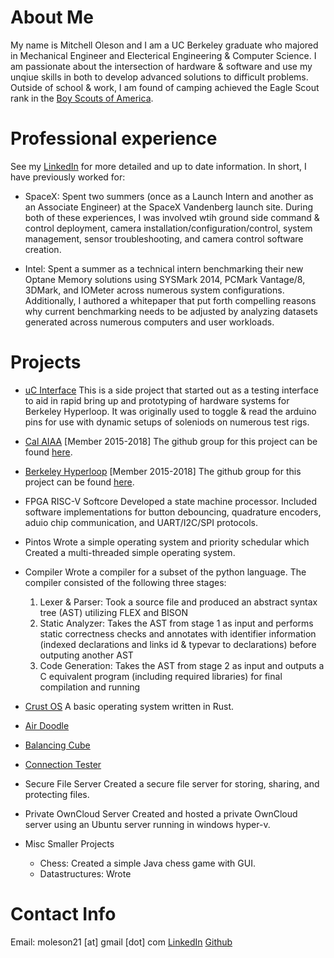 # About Me
My name is Mitchell Oleson and I am a UC Berkeley graduate who majored in Mechanical Engineer and Electerical Engineering & Computer Science. I am passionate about the intersection of hardware & software and use my unqiue skills in both to develop advanced solutions to difficult problems. Outside of school & work, I am found of camping achieved the Eagle Scout rank in the [Boy Scouts of America](https://www.scouting.org/).


# Professional experience
See my [LinkedIn](https://www.linkedin.com/in/mitchell-oleson-42381a101/) for more detailed and up to date information. In short, I have previously worked for:

- SpaceX:
Spent two summers (once as a Launch Intern and another as an Associate Engineer) at the SpaceX Vandenberg launch site. During both of these experiences, I was involved wtih ground side command & control deployment, camera installation/configuration/control, system management, sensor troubleshooting, and camera control software creation.

- Intel:
Spent a summer as a technical intern benchmarking their new Optane Memory solutions using SYSMark 2014, PCMark Vantage/8, 3DMark, and IOMeter across numerous system configurations. Additionally, I authored a whitepaper that put forth compelling reasons why current benchmarking needs to be adjusted by analyzing datasets generated across numerous computers and user workloads.


# Projects

- [uC Interface](https://moleson21.github.io/uC-Interface)
This is a side project that started out as a testing interface to aid in rapid bring up and prototyping of hardware systems for Berkeley Hyperloop. It was originally used to toggle & read the arduino pins for use with dynamic setups of soleniods on numerous test rigs.

- [Cal AIAA](https://aiaa.berkeley.edu/) [Member 2015-2018]
The github group for this project can be found [here](https://github.com/cal-roboops).

- [Berkeley Hyperloop](https://berkeleyhyperloop.com/) [Member 2015-2018]
The github group for this project can be found [here](https://github.com/Berkeley-Hyperloop).

- FPGA RISC-V Softcore
Developed a state machine processor. Included software implementations for button debouncing, quadrature encoders, aduio chip communication, and UART/I2C/SPI protocols.

- Pintos
Wrote a simple operating system and priority schedular which Created a multi-threaded simple operating system.

- Compiler
Wrote a compiler for a subset of the python language. The compiler consisted of the following three stages:
  1. Lexer & Parser: Took a source file and produced an abstract syntax tree (AST) utilizing FLEX and BISON
  1. Static Analyzer: Takes the AST from stage 1 as input and performs static correctness checks and annotates with identifier information (indexed declarations and links id & typevar to declarations) before outputing another AST
  1. Code Generation: Takes the AST from stage 2 as input and outputs a C equivalent program (including required libraries) for final compilation and running

- [Crust OS](https://github.com/moleson21/crust-os)
A basic operating system written in Rust.

- [Air Doodle](https://github.com/williampsmith/air-doodle)

- [Balancing Cube](https://github.com/moleson21/ME135_BalancingCube)

- [Connection Tester](https://github.com/moleson21/connection-tester)

- Secure File Server
Created a secure file server for storing, sharing, and protecting files.

- Private OwnCloud Server
Created and hosted a private OwnCloud server using an Ubuntu server running in windows hyper-v.

- Misc Smaller Projects
  - Chess: Created a simple Java chess game with GUI.
  - Datastructures: Wrote 


# Contact Info
Email: moleson21 [at] gmail [dot] com
[LinkedIn](https://www.linkedin.com/in/mitchell-oleson-42381a101/)
[Github](https://moleson21.github.com)
